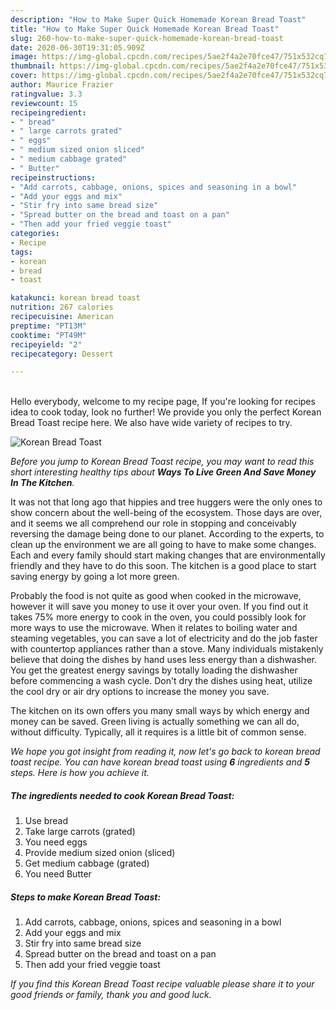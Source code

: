 ```yaml
---
description: "How to Make Super Quick Homemade Korean Bread Toast"
title: "How to Make Super Quick Homemade Korean Bread Toast"
slug: 260-how-to-make-super-quick-homemade-korean-bread-toast
date: 2020-06-30T19:31:05.909Z
image: https://img-global.cpcdn.com/recipes/5ae2f4a2e70fce47/751x532cq70/korean-bread-toast-recipe-main-photo.jpg
thumbnail: https://img-global.cpcdn.com/recipes/5ae2f4a2e70fce47/751x532cq70/korean-bread-toast-recipe-main-photo.jpg
cover: https://img-global.cpcdn.com/recipes/5ae2f4a2e70fce47/751x532cq70/korean-bread-toast-recipe-main-photo.jpg
author: Maurice Frazier
ratingvalue: 3.3
reviewcount: 15
recipeingredient:
- " bread"
- " large carrots grated"
- " eggs"
- " medium sized onion sliced"
- " medium cabbage grated"
- " Butter"
recipeinstructions:
- "Add carrots, cabbage, onions, spices and seasoning in a bowl"
- "Add your eggs and mix"
- "Stir fry into same bread size"
- "Spread butter on the bread and toast on a pan"
- "Then add your fried veggie toast"
categories:
- Recipe
tags:
- korean
- bread
- toast

katakunci: korean bread toast 
nutrition: 267 calories
recipecuisine: American
preptime: "PT13M"
cooktime: "PT49M"
recipeyield: "2"
recipecategory: Dessert

---
```

<br>
Hello everybody, welcome to my recipe page, If you're looking for recipes idea to cook today, look no further! We provide you only the perfect Korean Bread Toast recipe here. We also have wide variety of recipes to try.
<br>


![Korean Bread Toast](https://img-global.cpcdn.com/recipes/5ae2f4a2e70fce47/751x532cq70/korean-bread-toast-recipe-main-photo.jpg)

<i>Before you jump to Korean Bread Toast recipe, you may want to read this short interesting healthy tips about 
<strong>Ways To Live Green And Save Money In The Kitchen</strong>.</i>
</br>

It was not that long ago that hippies and tree huggers were the only ones to show concern about the well-being of the ecosystem. Those days are over, and it seems we all comprehend our role in stopping and conceivably reversing the damage being done to our planet. According to the experts, to clean up the environment we are all going to have to make some changes. Each and every family should start making changes that are environmentally friendly and they have to do this soon. The kitchen is a good place to start saving energy by going a lot more green.

Probably the food is not quite as good when cooked in the microwave, however it will save you money to use it over your oven. If you find out it takes 75% more energy to cook in the oven, you could possibly look for more ways to use the microwave. When it relates to boiling water and steaming vegetables, you can save a lot of electricity and do the job faster with countertop appliances rather than a stove. Many individuals mistakenly believe that doing the dishes by hand uses less energy than a dishwasher. You get the greatest energy savings by totally loading the dishwasher before commencing a wash cycle. Don't dry the dishes using heat, utilize the cool dry or air dry options to increase the money you save.

The kitchen on its own offers you many small ways by which energy and money can be saved. Green living is actually something we can all do, without difficulty. Typically, all it requires is a little bit of common sense.


<i>We hope you got insight from reading it, now let's go back to korean bread toast recipe. You can have korean bread toast using <strong>6</strong> ingredients and <strong>5</strong> steps. Here is how you achieve it.
</i>

##### The ingredients needed to cook Korean Bread Toast:

1. Use  bread
1. Take  large carrots (grated)
1. You need  eggs
1. Provide  medium sized onion (sliced)
1. Get  medium cabbage (grated)
1. You need  Butter


##### Steps to make Korean Bread Toast:

1. Add carrots, cabbage, onions, spices and seasoning in a bowl
1. Add your eggs and mix
1. Stir fry into same bread size
1. Spread butter on the bread and toast on a pan
1. Then add your fried veggie toast


<i>If you find this Korean Bread Toast recipe valuable please share it to your good friends or family, thank you and good luck.</i>
